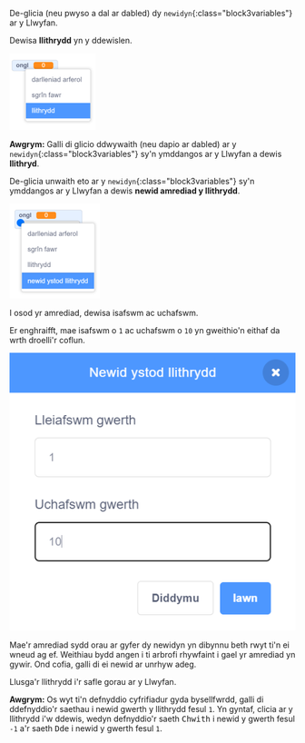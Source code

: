 De-glicia (neu pwyso a dal ar dabled) dy `newidyn`{:class="block3variables"} ar y Llwyfan.

Dewisa **llithrydd** yn y ddewislen.

![Dewis 'llithrydd' yn y ddewislen.](images/variable-slider.png)

**Awgrym:** Galli di glicio ddwywaith (neu dapio ar dabled) ar y `newidyn`{:class="block3variables"} sy'n ymddangos ar y Llwyfan a dewis **llithryd**.

De-glicia unwaith eto ar y `newidyn`{:class="block3variables"} sy'n ymddangos ar y Llwyfan a dewis **newid amrediad y llithrydd**.

![Dewis 'newid amrediad y llithrydd' yn y ddewislen.](images/slider-range.png)

I osod yr amrediad, dewisa isafswm ac uchafswm.

Er enghraifft, mae isafswm o `1` ac uchafswm o `10` yn gweithio'n eithaf da wrth droelli'r coflun.

![Newid amrediad y llithrydd i rhwng 1 a 10.](images/slider-values.png)

Mae'r amrediad sydd orau ar gyfer dy newidyn yn dibynnu beth rwyt ti'n ei wneud ag ef. Weithiau bydd angen i ti arbrofi rhywfaint i gael yr amrediad yn gywir. Ond cofia, galli di ei newid ar unrhyw adeg.

Llusga'r llithrydd i'r safle gorau ar y Llwyfan.

**Awgrym:** Os wyt ti'n defnyddio cyfrifiadur gyda bysellfwrdd, galli di ddefnyddio'r saethau i newid gwerth y llithrydd fesul `1`. Yn gyntaf, clicia ar y llithrydd i'w ddewis, wedyn defnyddio'r saeth <kbd>Chwith</kbd> i newid y gwerth fesul `-1` a'r saeth <kbd>Dde</kbd> i newid y gwerth fesul `1`.
